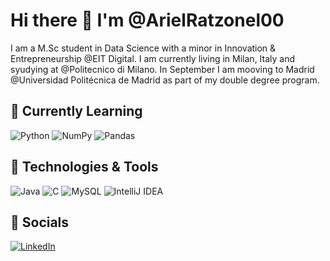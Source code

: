 # Hi there 👋 I'm @ArielRatzonel00
I am a M.Sc student in Data Science with a minor in Innovation & Entrepreneurship @EIT Digital.
I am currently living in Milan, Italy and syudying at @Politecnico di Milano. In September I am mooving to Madrid @Universidad Politécnica de Madrid as part of my double degree program.
## :seedling: Currently Learning
![Python](https://img.shields.io/badge/Python-3670A0?style=flat&logo=python&logoColor=ffdd54)
![NumPy](https://img.shields.io/badge/NumPY-%23013243.svg?style=flat&logo=numpy&logoColor=white)
![Pandas](https://img.shields.io/badge/Pandas-%23150458.svg?style=flat&logo=pandas&logoColor=white)
## 🔧 Technologies & Tools
![Java](https://img.shields.io/badge/Java-%23ED8B00.svg?style=flat&logo=java&logoColor=white)
![C](https://img.shields.io/badge/-C-61DAFB?logo=C&logoColor=white&style=flat)
![MySQL](https://img.shields.io/badge/MySQL-581845.svg?style=flat&logo=mysql&logoColor=white)
![IntelliJ IDEA](https://img.shields.io/badge/IntelliJIDEA-000000.svg?style=flat&logo=intellij-idea&logoColor=white)
## :bust_in_silhouette: Socials
[![LinkedIn](https://img.shields.io/badge/Linkedin-%230077B5.svg?style=flat&logo=linkedin&logoColor=white)](https://www.linkedin.com/in/ariel-ratzonel-a5329a192/)



<!--
**ArielRatzonel00/ArielRatzonel00** is a ✨ _special_ ✨ repository because its `README.md` (this file) appears on your GitHub profile.

Here are some ideas to get you started:

- 🔭 I’m currently working on ...
- 🌱 I’m currently learning ...
- 👯 I’m looking to collaborate on ...
- 🤔 I’m looking for help with ...
- 💬 Ask me about ...
- 📫 How to reach me: ...
- 😄 Pronouns: ...
- ⚡ Fun fact: ...
-->
